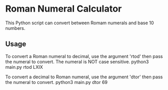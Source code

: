 <h1>Roman Numeral Calculator</h1>

This Python script can convert between Romam numerals and base 10 numbers.

<h2>Usage</h2>
To convert a Roman numeral to decimal, use the argument 'rtod' then pass the numeral to convert. The numeral is NOT case sensitive.
    python3 main.py rtod LXIX

To convert a decimal to Roman numeral, use the argument 'dtor' then pass the numeral to convert. 
    python3 main.py dtor 69

